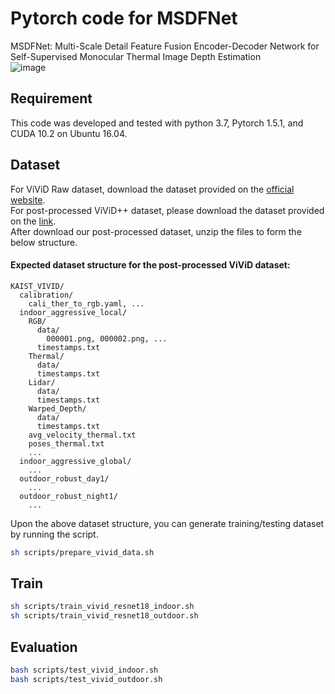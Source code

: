 # Pytorch code for MSDFNet
MSDFNet: Multi-Scale Detail Feature Fusion Encoder-Decoder Network for Self-Supervised Monocular Thermal Image Depth Estimation    
![image](https://github.com/CabbageZhi/MSDFNet/assets/103650178/4b83ad91-f348-411f-ae22-bc225b457d47)

## Requirement
This code was developed and tested with python 3.7, Pytorch 1.5.1, and CUDA 10.2 on Ubuntu 16.04.
## Dataset
For ViViD Raw dataset, download the dataset provided on the [official website](https://sites.google.com/view/dgbicra2019-vivid/).  
For post-processed ViViD++ dataset, please download the dataset provided on the [link](https://urserver.kaist.ac.kr/publicdata/ViViD++/download_links.txt).  
After download our post-processed dataset, unzip the files to form the below structure.  
#### Expected dataset structure for the post-processed ViViD dataset:
```
KAIST_VIVID/
  calibration/
    cali_ther_to_rgb.yaml, ...
  indoor_aggressive_local/
    RGB/
      data/
        000001.png, 000002.png, ...
      timestamps.txt
    Thermal/
      data/
      timestamps.txt
    Lidar/
      data/
      timestamps.txt
    Warped_Depth/
      data/
      timestamps.txt
    avg_velocity_thermal.txt
    poses_thermal.txt
    ...
  indoor_aggressive_global/
    ...	
  outdoor_robust_day1/
    ...
  outdoor_robust_night1/
    ...
```

Upon the above dataset structure, you can generate training/testing dataset by running the script.
```bash
sh scripts/prepare_vivid_data.sh
```
## Train

```bash
sh scripts/train_vivid_resnet18_indoor.sh
sh scripts/train_vivid_resnet18_outdoor.sh
```

## Evaluation

```bash
bash scripts/test_vivid_indoor.sh
bash scripts/test_vivid_outdoor.sh
```


